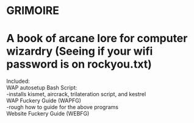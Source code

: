 # GRIMOIRE
A book of arcane lore for computer wizardry (Seeing if your wifi password is on rockyou.txt)
============================================================================================
Included:  
WAP autosetup Bash Script:  
-installs kismet, aircrack, trilateration script, and kestrel  
WAP Fuckery Guide (WAPFG)  
-rough how to guide for the above programs  
Website Fuckery Guide (WEBFG)  
